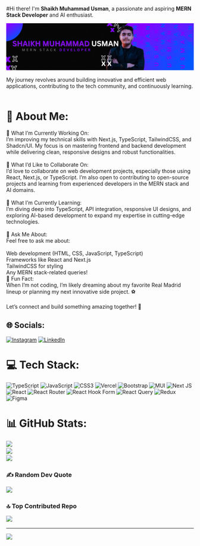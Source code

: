 #Hi there! I'm **Shaikh Muhammad Usman**, a passionate and aspiring **MERN Stack Developer** and AI enthusiast.  

![Shaikh Muhammad Usman - MERN Stack Developer](./banner.jpg)

My journey revolves around building innovative and efficient web applications, contributing to the tech community, and continuously learning.<br><br>
# 💫 About Me:
🔭 What I’m Currently Working On:<br>I’m improving my technical skills with Next.js, TypeScript, TailwindCSS, and Shadcn/UI.
My focus is on mastering frontend and backend development while delivering clean, responsive designs and robust functionalities.<br><br>
🤝 What I’d Like to Collaborate On:<br>I’d love to collaborate on web development projects, especially those using React, Next.js, or TypeScript. I’m also open to contributing to open-source projects and learning from experienced developers in the MERN stack and AI domains.<br><br>🌱 What I’m Currently Learning:<br>I’m diving deep into TypeScript, API integration, responsive UI designs, and exploring AI-based development to expand my expertise in cutting-edge technologies.<br><br>💬 Ask Me About:<br>Feel free to ask me about:<br><br>Web development (HTML, CSS, JavaScript, TypeScript)<br>Frameworks like React and Next.js<br>TailwindCSS for styling<br>Any MERN stack-related queries!<br>🎉 Fun Fact:<br>When I’m not coding, I’m likely dreaming about my favorite Real Madrid lineup or planning my next innovative side project. ⚽<br><br>Let’s connect and build something amazing together! 🚀


## 🌐 Socials:
[![Instagram](https://img.shields.io/badge/Instagram-%23E4405F.svg?logo=Instagram&logoColor=white)](https://instagram.com/shaikhmuhammadusman_official) [![LinkedIn](https://img.shields.io/badge/LinkedIn-%230077B5.svg?logo=linkedin&logoColor=white)](https://linkedin.com/in/shaikh-muhammad-usman-2403b52b4) 

# 💻 Tech Stack:
![TypeScript](https://img.shields.io/badge/typescript-%23007ACC.svg?style=for-the-badge&logo=typescript&logoColor=white) ![JavaScript](https://img.shields.io/badge/javascript-%23323330.svg?style=for-the-badge&logo=javascript&logoColor=%23F7DF1E) ![CSS3](https://img.shields.io/badge/css3-%231572B6.svg?style=for-the-badge&logo=css3&logoColor=white) ![Vercel](https://img.shields.io/badge/vercel-%23000000.svg?style=for-the-badge&logo=vercel&logoColor=white) ![Bootstrap](https://img.shields.io/badge/bootstrap-%238511FA.svg?style=for-the-badge&logo=bootstrap&logoColor=white) ![MUI](https://img.shields.io/badge/MUI-%230081CB.svg?style=for-the-badge&logo=mui&logoColor=white) ![Next JS](https://img.shields.io/badge/Next-black?style=for-the-badge&logo=next.js&logoColor=white) ![React](https://img.shields.io/badge/react-%2320232a.svg?style=for-the-badge&logo=react&logoColor=%2361DAFB) ![React Router](https://img.shields.io/badge/React_Router-CA4245?style=for-the-badge&logo=react-router&logoColor=white) ![React Hook Form](https://img.shields.io/badge/React%20Hook%20Form-%23EC5990.svg?style=for-the-badge&logo=reacthookform&logoColor=white) ![React Query](https://img.shields.io/badge/-React%20Query-FF4154?style=for-the-badge&logo=react%20query&logoColor=white) ![Redux](https://img.shields.io/badge/redux-%23593d88.svg?style=for-the-badge&logo=redux&logoColor=white) ![Figma](https://img.shields.io/badge/figma-%23F24E1E.svg?style=for-the-badge&logo=figma&logoColor=white)
# 📊 GitHub Stats:
![](https://github-readme-stats.vercel.app/api?username=S-M-Usman&theme=dark&hide_border=false&include_all_commits=false&count_private=false)<br/>
![](https://github-readme-streak-stats.herokuapp.com/?user=S-M-Usman&theme=dark&hide_border=false)<br/>
![](https://github-readme-stats.vercel.app/api/top-langs/?username=S-M-Usman&theme=dark&hide_border=false&include_all_commits=false&count_private=false&layout=compact)

### ✍️ Random Dev Quote
![](https://quotes-github-readme.vercel.app/api?type=vetical&theme=radical)

### 🔝 Top Contributed Repo
![](https://github-contributor-stats.vercel.app/api?username=S-M-Usman&limit=5&theme=dark&combine_all_yearly_contributions=true)

---
[![](https://visitcount.itsvg.in/api?id=S-M-Usman&icon=0&color=0)](https://visitcount.itsvg.in)

<!-- Proudly created with GPRM ( https://gprm.itsvg.in ) -->
